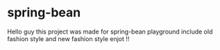 # spring-bean
Hello guy this project was made for spring-bean playground include old fashion style and new fashion style enjot !!
